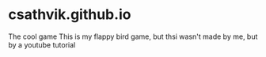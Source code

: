# csathvik.github.io
The cool game
This is my flappy bird game, but thsi wasn't made by me, but by a youtube tutorial
